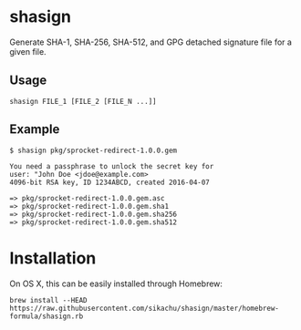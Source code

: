 # shasign
Generate SHA-1, SHA-256, SHA-512, and GPG detached signature file for a given file.

## Usage

    shasign FILE_1 [FILE_2 [FILE_N ...]]

## Example

    $ shasign pkg/sprocket-redirect-1.0.0.gem

    You need a passphrase to unlock the secret key for
    user: "John Doe <jdoe@example.com>
    4096-bit RSA key, ID 1234ABCD, created 2016-04-07

    => pkg/sprocket-redirect-1.0.0.gem.asc
    => pkg/sprocket-redirect-1.0.0.gem.sha1
    => pkg/sprocket-redirect-1.0.0.gem.sha256
    => pkg/sprocket-redirect-1.0.0.gem.sha512

# Installation

On OS X, this can be easily installed through Homebrew:

    brew install --HEAD https://raw.githubusercontent.com/sikachu/shasign/master/homebrew-formula/shasign.rb
